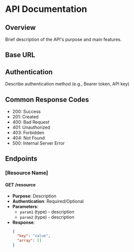 # API Documentation

## Overview
Brief description of the API's purpose and main features.

## Base URL
## Authentication
Describe authentication method (e.g., Bearer token, API key)

## Common Response Codes
- 200: Success
- 201: Created
- 400: Bad Request
- 401: Unauthorized
- 403: Forbidden
- 404: Not Found
- 500: Internal Server Error

## Endpoints

### [Resource Name]

#### GET /resource
- **Purpose**: Description
- **Authentication**: Required/Optional
- **Parameters**:
  - `param1` (type) - description
  - `param2` (type) - description
- **Response**:
  ```json
  {
    "key": "value",
    "array": []
  }
